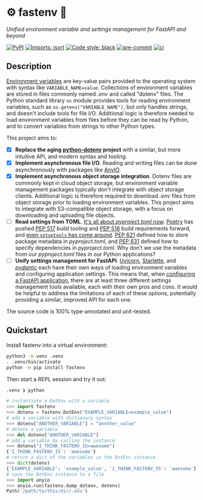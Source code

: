 # ⚙️ fastenv 🚀

_Unified environment variable and settings management for FastAPI and beyond_

[![PyPI](https://img.shields.io/pypi/v/fastenv?color=success)](https://pypi.org/project/fastenv/)
[![Imports: isort](https://img.shields.io/badge/%20imports-isort-%231674b1?style=flat&labelColor=ef8336)](https://pycqa.github.io/isort/)
[![Code style: black](https://img.shields.io/badge/code%20style-black-000000.svg)](https://black.readthedocs.io/en/stable/)
[![pre-commit](https://img.shields.io/badge/pre--commit-enabled-brightgreen?logo=pre-commit&logoColor=white)](https://github.com/pre-commit/pre-commit)
[![ci](https://github.com/br3ndonland/fastenv/workflows/ci/badge.svg)](https://github.com/br3ndonland/fastenv/actions/workflows/ci.yml)

## Description

[Environment variables](https://en.wikipedia.org/wiki/Environment_variable) are key-value pairs provided to the operating system with syntax like `VARIABLE_NAME=value`. Collections of environment variables are stored in files commonly named _.env_ and called "dotenv" files. The Python standard library `os` module provides tools for reading environment variables, such as `os.getenv("VARIABLE_NAME")`, but only handles strings, and doesn't include tools for file I/O. Additional logic is therefore needed to load environment variables from files before they can be read by Python, and to convert variables from strings to other Python types.

This project aims to:

-   [x] **Replace the aging [python-dotenv](https://github.com/theskumar/python-dotenv) project** with a similar, but more intuitive API, and modern syntax and tooling.
-   [x] **Implement asynchronous file I/O**. Reading and writing files can be done asynchronously with packages like [AnyIO](https://github.com/agronholm/anyio).
-   [x] **Implement asynchronous object storage integration**. Dotenv files are commonly kept in cloud object storage, but environment variable management packages typically don't integrate with object storage clients. Additional logic is therefore required to download _.env_ files from object storage prior to loading environment variables. This project aims to integrate with S3-compatible object storage, with a focus on downloading and uploading file objects.
-   [ ] **Read settings from TOML**. [It's all about _pyproject.toml_ now](https://snarky.ca/what-the-heck-is-pyproject-toml/). [Poetry](https://python-poetry.org/) has pushed [PEP 517](https://www.python.org/dev/peps/pep-0517/) build tooling and [PEP 518](https://www.python.org/dev/peps/pep-0518/) build requirements forward, and [even `setuptools` has come around](https://setuptools.readthedocs.io/en/latest/build_meta.html). [PEP 621](https://www.python.org/dev/peps/pep-0621/) defined how to store package metadata in _pyproject.toml_, and [PEP 631](https://www.python.org/dev/peps/pep-0631/) defined how to specify dependencies in _pyproject.toml_. Why don’t we use the metadata from our _pyproject.toml_ files in our Python applications?
-   [ ] **Unify settings management for FastAPI**. [Uvicorn](https://www.uvicorn.org/), [Starlette](https://www.starlette.io/config/), and _[pydantic](https://pydantic-docs.helpmanual.io/usage/settings/)_ each have their own ways of loading environment variables and configuring application settings. This means that, when [configuring a FastAPI application](https://fastapi.tiangolo.com/advanced/settings/), there are at least three different settings management tools available, each with their own pros and cons. It would be helpful to address the limitations of each of these options, potentially providing a similar, improved API for each one.

The source code is 100% type-annotated and unit-tested.

## Quickstart

Install fastenv into a virtual environment:

```sh
python3 -m venv .venv
. .venv/bin/activate
python -m pip install fastenv
```

Then start a REPL session and try it out:

```py
.venv ❯ python

# instantiate a DotEnv with a variable
>>> import fastenv
>>> dotenv = fastenv.DotEnv("EXAMPLE_VARIABLE=example_value")
# add a variable with dictionary syntax
>>> dotenv["ANOTHER_VARIABLE"] = "another_value"
# delete a variable
>>> del dotenv["ANOTHER_VARIABLE"]
# add a variable by calling the instance
>>> dotenv("I_THINK_FASTENV_IS=awesome")
{'I_THINK_FASTENV_IS': 'awesome'}
# return a dict of the variables in the DotEnv instance
>>> dict(dotenv)
{'EXAMPLE_VARIABLE': 'example_value', 'I_THINK_FASTENV_IS': 'awesome'}
# save the DotEnv instance to a file
>>> import anyio
>>> anyio.run(fastenv.dump_dotenv, dotenv)
Path('/path/to/this/dir/.env')
```
